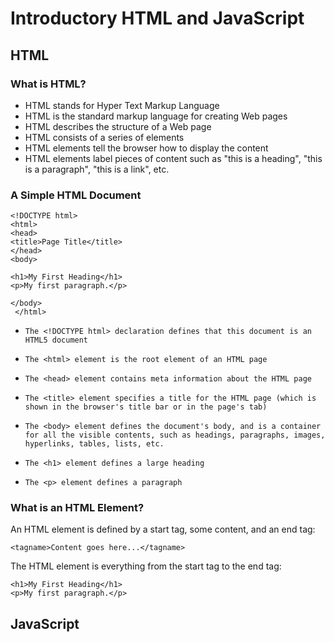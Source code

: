 # Introductory HTML and JavaScript

## HTML

### What is HTML?
- HTML stands for Hyper Text Markup Language
- HTML is the standard markup language for creating Web pages
- HTML describes the structure of a Web page
- HTML consists of a series of elements
- HTML elements tell the browser how to display the content
- HTML elements label pieces of content such as "this is a heading", "this is a paragraph", "this is a link", etc.

### A Simple HTML Document
    <!DOCTYPE html>    
    <html>    
    <head>    
    <title>Page Title</title>
    </head>
    <body>

    <h1>My First Heading</h1>
    <p>My first paragraph.</p>

    </body>
     </html>

-     The <!DOCTYPE html> declaration defines that this document is an HTML5 document
-     The <html> element is the root element of an HTML page
-     The <head> element contains meta information about the HTML page
-     The <title> element specifies a title for the HTML page (which is shown in the browser's title bar or in the page's tab)
-     The <body> element defines the document's body, and is a container for all the visible contents, such as headings, paragraphs, images, hyperlinks, tables, lists, etc.
-     The <h1> element defines a large heading
-     The <p> element defines a paragraph

### What is an HTML Element?
An HTML element is defined by a start tag, some content, and an end tag:

    <tagname>Content goes here...</tagname>
The HTML element is everything from the start tag to the end tag:

    <h1>My First Heading</h1>
    <p>My first paragraph.</p>

## JavaScript
